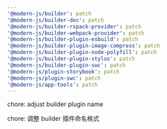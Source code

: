 ```yaml
---
'@modern-js/builder': patch
'@modern-js/builder-doc': patch
'@modern-js/builder-rspack-provider': patch
'@modern-js/builder-webpack-provider': patch
'@modern-js/builder-plugin-esbuild': patch
'@modern-js/builder-plugin-image-compress': patch
'@modern-js/builder-plugin-node-polyfill': patch
'@modern-js/builder-plugin-stylus': patch
'@modern-js/builder-plugin-swc': patch
'@modern-js/plugin-storybook': patch
'@modern-js/plugin-swc': patch
'@modern-js/app-tools': patch
---
```


chore: adjust builder plugin name

chore: 调整 builder 插件命名格式
